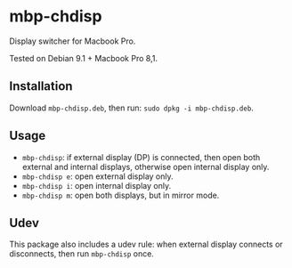 # mbp-chdisp
Display switcher for Macbook Pro.

Tested on Debian 9.1 + Macbook Pro 8,1.

## Installation

Download `mbp-chdisp.deb`, then run: `sudo dpkg -i mbp-chdisp.deb`.

## Usage

- `mbp-chdisp`: if external display (DP) is connected, then open both external and internal displays, otherwise open internal display only.
- `mbp-chdisp e`: open external display only.
- `mbp-chdisp i`: open internal display only.
- `mbp-chdisp m`: open both displays, but in mirror mode.

## Udev

This package also includes a udev rule: when external display connects or disconnects, then run `mbp-chdisp` once.